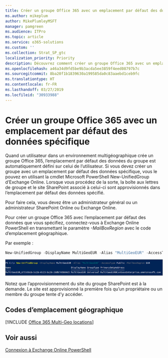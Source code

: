 ```yaml
---
title: Créer un groupe Office 365 avec un emplacement par défaut des données spécifique
ms.author: mikeplum
author: MikePlumleyMSFT
manager: pamgreen
ms.audience: ITPro
ms.topic: article
ms.service: o365-solutions
ms.custom: ''
ms.collection: Strat_SP_gtc
localization_priority: Priority
description: Découvrez comment créer un groupe Office 365 avec un emplacement par défaut des données spécifique dans un environnement multigéographique.
ms.openlocfilehash: a46a34d9fd5be9b3acda5ee3859f4eed08797b7c
ms.sourcegitcommit: 8ba20f1b1839630a199585da0c83aaebd1ceb9fc
ms.translationtype: HT
ms.contentlocale: fr-FR
ms.lasthandoff: 03/27/2019
ms.locfileid: "30933988"
---
```

# <a name="create-an-office-365-group-with-a-specific-pdl"></a>Créer un groupe Office 365 avec un emplacement par défaut des données spécifique

Quand un utilisateur dans un environnement multigéographique crée un groupe Office 365, l’emplacement par défaut des données du groupe est automatiquement défini sur celui de l’utilisateur. Si vous devez créer un groupe avec un emplacement par défaut des données spécifique, vous le pouvez en utilisant la cmdlet Microsoft PowerShell New-UnifiedGroup d’Exchange Online. Lorsque vous procédez de la sorte, la boîte aux lettres de groupe et le site SharePoint associé à celui-ci sont approvisionnés dans l’emplacement par défaut des données spécifié.

Pour faire cela, vous devez être un administrateur général ou un administrateur SharePoint Online ou Exchange Online.

Pour créer un groupe Office 365 avec l’emplacement par défaut des données que vous spécifiez, connectez-vous à Exchange Online PowerShell en transmettant le paramètre *-MailBoxRegion* avec le code d’emplacement géographique.

Par exemple : 

```PowerShell
New-UnifiedGroup -DisplayName MultiGeoEUR -Alias "MultiGeoEUR" -AccessType Public -MailboxRegion EUR 
```

![Capture d’écran de la cmdlet PowerShell New-UnifiedGroup avec la syntaxe](media/multi-geo-new-group-with-pdl-powershell.png)

Notez que l’approvisionnement du site du groupe SharePoint est à la demande. Le site est approvisionné la première fois qu’un propriétaire ou un membre du groupe tente d’y accéder.

## <a name="geo-location-codes"></a>Codes d’emplacement géographique

[!INCLUDE [Office 365 Multi-Geo locations](includes/office-365-multi-geo-locations.md)]

## <a name="see-also"></a>Voir aussi

[Connexion à Exchange Online PowerShell](https://docs.microsoft.com/powershell/exchange/exchange-online/connect-to-exchange-online-powershell/connect-to-exchange-online-powershell)
